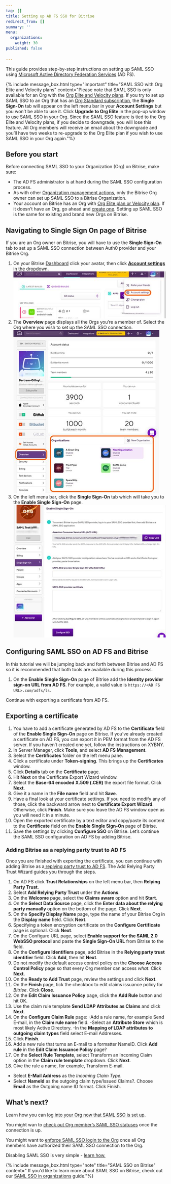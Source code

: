 ```yaml
---
tag: []
title: Setting up AD FS SSO for Bitrise
redirect_from: []
summary: ''
menu:
  organizations:
    weight: 30
published: false

---
```

This guide provides step-by-step instructions on setting up SAML SSO using [Microsoft Active Directory Federation Services](https://docs.microsoft.com/en-us/windows-server/identity/active-directory-federation-services) (AD FS).

{% include message_box.html type="important" title="SAML SSO with Org Elite and Velocity plans" content="Please note that SAML SSO is only available for an Org with the [Org Elite and Velocity plans](https://www.bitrise.io/pricing). If you try to set up SAML SSO to an Org that has an [Org Standard subscription](https://www.bitrise.io/pricing/teams), the **Single Sign-On** tab will appear on the left menu bar in your **Account Settings** but you won’t be able to use it. Click **Upgrade to Org Elite** in the pop-up window to use SAML SSO in your Org. Since the SAML SSO feature is tied to the Org Elite and Velocity plans, if you decide to downgrade, you will lose this feature. All Org members will receive an email about the downgrade and you’ll have two weeks to re-upgrade to the Org Elite plan if you wish to use SAML SSO in your Org again."%}

## Before you start

Before connecting SAML SSO to your Organization (Org) on Bitrise, make sure:

* The AD FS administrator is at hand during the SAML SSO configuration process.
* As with other [Organization management actions](https://devcenter.bitrise.io/team-management/organizations/members-organizations/), only the Bitrise Org owner can set up SAML SSO to a Bitrise Organization.
* Your account on Bitrise has an Org with [Org Elite plan or Velocity plan](https://www.bitrise.io/pricing). If it doesn’t have an Org, go ahead and [create one](https://devcenter.bitrise.io/team-management/organizations/creating-org/). Setting up SAML SSO is the same for existing and brand new Orgs on Bitrise.

## Navigating to Single Sign On page of Bitrise

If you are an Org owner on Bitrise, you will have to use the **Single Sign-On** tab to set up a SAML SSO connection between Auth0 provider and your Bitrise Org.

1. On your Bitrise [Dashboard](https://app.bitrise.io/dashboard/builds) click your avatar, then click [**Account settings**](https://app.bitrise.io/me/profile#/overview) in the dropdown.![](/img/ssopage1.png)
2. The **Overview** page displays all the Orgs you’re a member of. Select the Org where you wish to set up the SAML SSO connection.![](/img/overview.png)
3. On the left menu bar, click the **Single Sign-On** tab which will take you to the **Enable Single Sign-On** page.![](/img/sso3.png)

## Configuring SAML SSO on AD FS and Bitrise

In this tutorial we will be jumping back and forth between Bitrise and AD FS so it is recommended that both tools are available during this process.

1. On the **Enable** **Single Sign-On** page of Bitrise add the **Identity provider sign-on URL from AD FS**. For example, a valid value is `https://<AD FS URL>.com/adfs/ls`.

Continue with exporting a certificate from AD FS.

## Exporting a certificate

 1. You have to add a certificate generated by AD FS to the **Certificate** field of the **Enable Single Sign-On** page on Bitrise. If you’ve already created a certificate on AD FS, you can export it in PEM format from the AD FS server. If you haven’t created one yet, follow the instructions on XYBNY.
 2. In Server Manager, click **Tools**, and select **AD FS Management**.
 3. Select the **Certificates** folder on the left menu pane.
 4. Click a certificate under **Token-signing**. This brings up the **Certificates** window.
 5. Click **Details** tab on the **Certificate** page.
 6. Hit **Next** on the Certificate Export Wizard window.
 7. Select the **Base-64 encoded X.509 (.CER)** the export file format. Click **Next**.
 8. Give it a name in the **File name** field and hit **Save**.
 9. Have a final look at your certificate settings. If you need to modify any of those, click the backward arrow next to **Certificate Export Wizard**. Otherwise, click **Finish**. Make sure you leave the AD FS window open as you will need it in a minute.
10. Open the exported certificate by a text editor and copy/paste its content to the **Certificate** field on the **Enable Single Sign-On** page of Bitrise.
11. Save the settings by clicking **Configure SSO** on Bitrise.
    Let’s continue the SAML SSO configuration on AD FS by adding Bitrise.

### Adding Bitrise as a replying party trust to AD FS

Once you are finished with exporting the certificate, you can continue with adding Bitrise as a[ replying party trust to AD FS](https://docs.microsoft.com/en-us/windows-server/identity/ad-fs/operations/create-a-relying-party-trust). The Add Relying Party Trust Wizard guides you through the steps.

 1. On AD FS click **Trust Relationships** on the left menu bar, then **Relying Party Trust**.
 2. Select **Add Relying Party Trust** under the **Actions**.
 3. On the **Welcome** page, select the **Claims aware** option and hit **Start**.
 4. On the **Select Data Source** page, click the **Enter data about the relying party manually** option on the bottom of the page. Click **Next**.
 5. On the **Specify Display Name** page, type the name of your Bitrise Org in the **Display name** field. Click **Next**.
 6. Specifying a token encryption certificate on the **Configure Certificate** page is optional. Click **Next**.
 7. On the Configure URL page, select **Enable support for the SAML 2.0 WebSSO protocol** and paste the **Single Sign-On URL** from Bitrise to the field.
 8. On the **Configure Identifiers** page, add Bitrise in the **Relying party trust identifier** field. Click **Add**, then hit **Next**.
 9. Do not modify the default access control policy on the **Choose Access Control Policy** page so that every Org member can access _what_. Click **Next**.
10. On the **Ready to Add Trust** page, review the settings and click **Next**.
11. On the **Finish** page, tick the checkbox to edit claims issuance policy for _Bitrise_. Click **Close**.
12. On the **Edit Claim** **Issuance Policy** page, click the **Add Rule** button and hit OK.
13. Use the claim rule template **Send LDAP Attributes as Claims** and click **Next**.
14. On the **Configure Claim Rule** page:
    \-Add a rule name, for example Send E-mail, in the **Claim rule name** field.
    \-Select an **Attribute Store** which is most likely Active Directory.
    \-In the **Mapping of LDAP attributes to outgoing claim types** field select E-mail Addresses.
15. Click **Finish**.
16. Add a new rule that turns an E-mail to a formatter NameID. Click **Add rule** in the **Edit Claim** **Issuance Policy** page?
17. On the **Select Rule Template**, select Transform an Incoming Claim option in the **Claim rule template** dropdown. Click **Next**.
18. Give the rule a name, for example, Transform E-mail.

* Select **E-Mail Address** as the _Incoming Claim Type_.
* Select **NameId** as the outgoing claim type/Issued Claims?. Choose **Email** as the Outgoing name ID format. Click Finish.

## What’s next?

Learn how you can [log into your Org now that SAML SSO is set up](https://bitrise.atlassian.net/team-management/organizations/saml-sso-in-organizations/#logging-in-via-saml-sso-with-a-bitrise-account).

You might wan to [check out Org member’s SAML SSO statuses](https://bitrise.atlassian.net/team-management/organizations/saml-sso-in-organizations/#checking-saml-sso-statuses-on-bitrise) once the connection is up.

You might want to [enforce SAML SSO login to the Org](https://bitrise.atlassian.net/team-management/organizations/saml-sso-in-organizations/#enforcing-saml-sso-on-an-organization) once all Org members have authorized their SAML SSO connection to the Org.

Disabling SAML SSO is very simple - [learn how.](https://bitrise.atlassian.net/team-management/organizations/saml-sso-in-organizations/#disabling-an-organizations-saml-sso)

{% include message_box.html type="note" title="SAML SSO on Bitrise" content=" If you'd like to learn more about SAML SSO on Bitrise, check out our [SAML SSO in organizations](/team-management/organizations/saml-sso-in-organizations/) guide."%}
